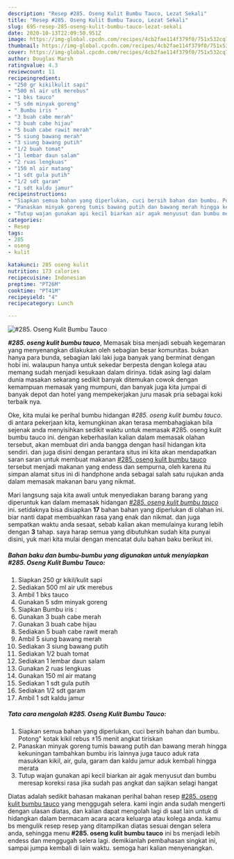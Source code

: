 ```yaml
---
description: "Resep #285. Oseng Kulit Bumbu Tauco, Lezat Sekali"
title: "Resep #285. Oseng Kulit Bumbu Tauco, Lezat Sekali"
slug: 695-resep-285-oseng-kulit-bumbu-tauco-lezat-sekali
date: 2020-10-13T22:09:50.951Z
image: https://img-global.cpcdn.com/recipes/4cb2fae114f379f0/751x532cq70/285-oseng-kulit-bumbu-tauco-foto-resep-utama.jpg
thumbnail: https://img-global.cpcdn.com/recipes/4cb2fae114f379f0/751x532cq70/285-oseng-kulit-bumbu-tauco-foto-resep-utama.jpg
cover: https://img-global.cpcdn.com/recipes/4cb2fae114f379f0/751x532cq70/285-oseng-kulit-bumbu-tauco-foto-resep-utama.jpg
author: Douglas Marsh
ratingvalue: 4.3
reviewcount: 11
recipeingredient:
- "250 gr kikilkulit sapi"
- "500 ml air utk merebus"
- "1 bks tauco"
- "5 sdm minyak goreng"
- " Bumbu iris "
- "3 buah cabe merah"
- "3 buah cabe hijau"
- "5 buah cabe rawit merah"
- "5 siung bawang merah"
- "3 siung bawang putih"
- "1/2 buah tomat"
- "1 lembar daun salam"
- "2 ruas lengkuas"
- "150 ml air matang"
- "1 sdt gula putih"
- "1/2 sdt garam"
- "1 sdt kaldu jamur"
recipeinstructions:
- "Siapkan semua bahan yang diperlukan, cuci bersih bahan dan bumbu. Potong&#34; kotak kikil rebus ±15 menit angkat tiriskan"
- "Panaskan minyak goreng tumis bawang putih dan bawang merah hingga kekuningan tambahkan bumbu iris lainnya juga tauco aduk rata masukkan kikil, air, gula, garam dan kaldu jamur aduk kembali hingga merata"
- "Tutup wajan gunakan api kecil biarkan air agak menyusut dan bumbu meresap koreksi rasa jika sudah pas angkat dan sajikan selagi hangat"
categories:
- Resep
tags:
- 285
- oseng
- kulit

katakunci: 285 oseng kulit 
nutrition: 173 calories
recipecuisine: Indonesian
preptime: "PT26M"
cooktime: "PT41M"
recipeyield: "4"
recipecategory: Lunch

---
```



![#285. Oseng Kulit Bumbu Tauco](https://img-global.cpcdn.com/recipes/4cb2fae114f379f0/751x532cq70/285-oseng-kulit-bumbu-tauco-foto-resep-utama.jpg)

<b><i>#285. oseng kulit bumbu tauco</i></b>, Memasak bisa menjadi sebuah kegemaran yang menyenangkan dilakukan oleh sebagian besar komunitas. bukan hanya para bunda, sebagian laki laki juga banyak yang berminat dengan hobi ini. walaupun hanya untuk sekedar berpesta dengan kolega atau memang sudah menjadi kesukaan dalam dirinya. tidak asing lagi dalam dunia masakan sekarang sedikit banyak ditemukan cowok dengan kemampuan memasak yang mumpuni, dan banyak juga kita jumpai di banyak depot dan hotel yang mempekerjakan juru masak pria sebagai koki terbaik nya.



Oke, kita mulai ke perihal bumbu hidangan <i>#285. oseng kulit bumbu tauco</i>. di antara pekerjaan kita, kemungkinan akan terasa membahagiakan bila sejenak anda menyisihkan sedikit waktu untuk memasak #285. oseng kulit bumbu tauco ini. dengan keberhasilan kalian dalam memasak olahan tersebut, akan membuat diri anda bangga dengan hasil hidangan kita sendiri. dan juga disini dengan perantara situs ini kita akan mendapatkan saran saran untuk membuat makanan <u>#285. oseng kulit bumbu tauco</u> tersebut menjadi makanan yang endess dan sempurna, oleh karena itu simpan alamat situs ini di handphone anda sebagai salah satu rujukan anda dalam memasak makanan baru yang nikmat.


Mari langsung saja kita awali untuk menyediakan barang barang yang diperuntuk kan dalam memasak hidangan <u><i>#285. oseng kulit bumbu tauco</i></u> ini. setidaknya bisa disiapkan <b>17</b> bahan bahan yang diperlukan di olahan ini. biar nanti dapat membuahkan rasa yang enak dan nikmat. dan juga sempatkan waktu anda sesaat, sebab kalian akan memulainya kurang lebih dengan <b>3</b> tahap. saya harap semua yang dibutuhkan sudah kita punyai disini, yuk mari kita mulai dengan mencatat dulu bahan baku berikut ini.

<!--inarticleads1-->

##### Bahan baku dan bumbu-bumbu yang digunakan untuk menyiapkan #285. Oseng Kulit Bumbu Tauco:

1. Siapkan 250 gr kikil/kulit sapi
1. Sediakan 500 ml air utk merebus
1. Ambil 1 bks tauco
1. Gunakan 5 sdm minyak goreng
1. Siapkan  Bumbu iris :
1. Gunakan 3 buah cabe merah
1. Gunakan 3 buah cabe hijau
1. Sediakan 5 buah cabe rawit merah
1. Ambil 5 siung bawang merah
1. Sediakan 3 siung bawang putih
1. Sediakan 1/2 buah tomat
1. Sediakan 1 lembar daun salam
1. Gunakan 2 ruas lengkuas
1. Gunakan 150 ml air matang
1. Sediakan 1 sdt gula putih
1. Sediakan 1/2 sdt garam
1. Ambil 1 sdt kaldu jamur




<!--inarticleads2-->

##### Tata cara mengolah #285. Oseng Kulit Bumbu Tauco:

1. Siapkan semua bahan yang diperlukan, cuci bersih bahan dan bumbu. Potong&#34; kotak kikil rebus ±15 menit angkat tiriskan
1. Panaskan minyak goreng tumis bawang putih dan bawang merah hingga kekuningan tambahkan bumbu iris lainnya juga tauco aduk rata masukkan kikil, air, gula, garam dan kaldu jamur aduk kembali hingga merata
1. Tutup wajan gunakan api kecil biarkan air agak menyusut dan bumbu meresap koreksi rasa jika sudah pas angkat dan sajikan selagi hangat




Diatas adalah sedikit bahasan makanan perihal bahan resep <u>#285. oseng kulit bumbu tauco</u> yang menggugah selera. kami ingin anda sudah mengerti dengan ulasan diatas, dan kalian dapat mengolah lagi di saat lain untuk di hidangkan dalam bermacam acara acara keluarga atau kolega anda. kamu bs mengulik resep resep yang ditampilkan diatas sesuai dengan selera anda, sehingga menu <b>#285. oseng kulit bumbu tauco</b> ini bs menjadi lebih endess dan menggugah selera lagi. demikianlah pembahasan singkat ini, sampai jumpa kembali di lain waktu. semoga hari kalian menyenangkan.
